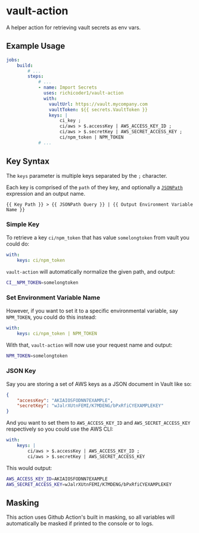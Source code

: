 # vault-action

A helper action for retrieving vault secrets as env vars.

## Example Usage

```yaml
jobs:
    build:
        # ...
        steps:
            # ...
            - name: Import Secrets
              uses: richicoder1/vault-action
              with:
                vaultUrl: https://vault.mycompany.com
                vaultToken: ${{ secrets.VaultToken }}
                keys: |
                    ci_key ;
                    ci/aws > $.accessKey | AWS_ACCESS_KEY_ID ;
                    ci/aws > $.secretKey | AWS_SECRET_ACCESS_KEY ;
                    ci/npm_token | NPM_TOKEN
            # ...
```

## Key Syntax

The `keys` parameter is multiple keys separated by the `;` character.

Each key is comprised of the `path` of they key, and optionally a [`JSONPath`](https://www.npmjs.com/package/jsonpath) expression and an output name.

```raw
{{ Key Path }} > {{ JSONPath Query }} | {{ Output Environment Variable Name }}
```

### Simple Key

To retrieve a key `ci/npm_token` that has value `somelongtoken` from vault you could do:

```yaml
with:
    keys: ci/npm_token
```

`vault-action` will automatically normalize the given path, and output:

```bash
CI__NPM_TOKEN=somelongtoken
```

### Set Environment Variable Name

However, if you want to set it to a specific environmental variable, say `NPM_TOKEN`, you could do this instead:

```yaml
with:
    keys: ci/npm_token | NPM_TOKEN
```

With that, `vault-action` will now use your request name and output:

```bash
NPM_TOKEN=somelongtoken
```

### JSON Key

Say you are storing a set of AWS keys as a JSON document in Vault like so:

```json
{
    "accessKey": "AKIAIOSFODNN7EXAMPLE",
    "secretKey": "wJalrXUtnFEMI/K7MDENG/bPxRfiCYEXAMPLEKEY"
}
```

And you want to set them to `AWS_ACCESS_KEY_ID` and `AWS_SECRET_ACCESS_KEY` respectively so you could use the AWS CLI:

```yaml
with:
    keys: |
        ci/aws > $.accessKey | AWS_ACCESS_KEY_ID ;
        ci/aws > $.secretKey | AWS_SECRET_ACCESS_KEY
```

This would output:

```bash
AWS_ACCESS_KEY_ID=AKIAIOSFODNN7EXAMPLE
AWS_SECRET_ACCESS_KEY=wJalrXUtnFEMI/K7MDENG/bPxRfiCYEXAMPLEKEY
```

## Masking

This action uses Github Action's built in masking, so all variables will automatically be masked if printed to the console or to logs.
